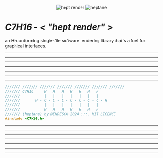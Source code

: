 <p align="center">
	<img src="https://github.com/user-attachments/assets/b2d2d6de-ee82-430e-8022-5fc134b55b67" alt="hept render">
	<img src="https://github.com/user-attachments/assets/75fa9471-3ae4-44c5-94d7-d35a1f093003" alt="heptane">
</p>

# ***C7H16*** *- < "hept render" >*

an **H**-conforming single-file software rendering library that's a fuel for graphical interfaces.

-------
-------
-------
-------
-------
-------
-------
```c
/////// /////// /////// /////// /////// /////// ///////
/////// C7H16     H   H   H   H   H   H   H
///////           |   |   |   |   |   |   |
///////       H - C - C - C - C - C - C - C - H
///////           |   |   |   |   |   |   |
///////           H   H   H   H   H   H   H
/////// (heptane) by @ENDESGA 2024 :::. MIT LICENCE
#include <C7H16.h>
```
-------
-------
-------
-------
-------
-------
-------
